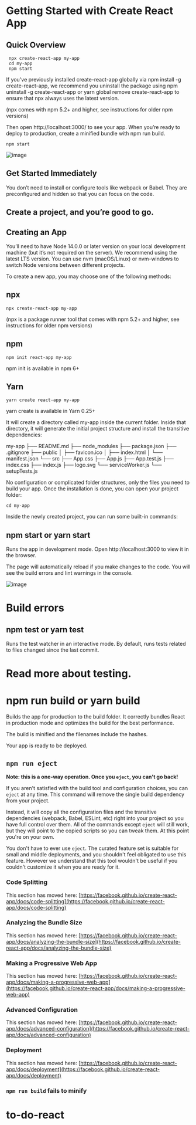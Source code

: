 # Getting Started with Create React App
## Quick Overview

```
 npx create-react-app my-app
 cd my-app
 npm start
```

If you've previously installed create-react-app globally via npm install -g create-react-app, we recommend you uninstall the package using npm uninstall -g create-react-app or yarn global remove create-react-app to ensure that npx always uses the latest version.

(npx comes with npm 5.2+ and higher, see instructions for older npm versions)

Then open http://localhost:3000/ to see your app.
When you’re ready to deploy to production, create a minified bundle with npm run build.

```
npm start
```

![image](https://github.com/jakar79/to-do-react/assets/127258518/92bf9eb8-16fe-4fd2-9f1a-f195dd977a65)


## Get Started Immediately
You don’t need to install or configure tools like webpack or Babel.
They are preconfigured and hidden so that you can focus on the code.

## Create a project, and you’re good to go.

## Creating an App
You’ll need to have Node 14.0.0 or later version on your local development machine (but it’s not required on the server). We recommend using the latest LTS version. You can use nvm (macOS/Linux) or nvm-windows to switch Node versions between different projects.

To create a new app, you may choose one of the following methods:

## npx

```
npx create-react-app my-app
```

(npx is a package runner tool that comes with npm 5.2+ and higher, see instructions for older npm versions)

## npm

```
npm init react-app my-app
```

npm init <initializer> is available in npm 6+

## Yarn
```
yarn create react-app my-app
```

yarn create <starter-kit-package> is available in Yarn 0.25+

It will create a directory called my-app inside the current folder.
Inside that directory, it will generate the initial project structure and install the transitive dependencies:

my-app
├── README.md
├── node_modules
├── package.json
├── .gitignore
├── public
│   ├── favicon.ico
│   ├── index.html
│   └── manifest.json
└── src
    ├── App.css
    ├── App.js
    ├── App.test.js
    ├── index.css
    ├── index.js
    ├── logo.svg
    └── serviceWorker.js
    └── setupTests.js

No configuration or complicated folder structures, only the files you need to build your app.
Once the installation is done, you can open your project folder:

```
cd my-app
```

Inside the newly created project, you can run some built-in commands:

## npm start or yarn start
Runs the app in development mode.
Open http://localhost:3000 to view it in the browser.

The page will automatically reload if you make changes to the code.
You will see the build errors and lint warnings in the console.

![image](https://github.com/jakar79/to-do-react/assets/127258518/238f0115-c82b-4da8-885f-1500f22a1966)

# Build errors

## npm test or yarn test
Runs the test watcher in an interactive mode.
By default, runs tests related to files changed since the last commit.

# Read more about testing.

# npm run build or yarn build
Builds the app for production to the build folder.
It correctly bundles React in production mode and optimizes the build for the best performance.

The build is minified and the filenames include the hashes.

Your app is ready to be deployed.

## `npm run eject`

**Note: this is a one-way operation. Once you `eject`, you can't go back!**

If you aren't satisfied with the build tool and configuration choices, you can `eject` at any time. This command will remove the single build dependency from your project.

Instead, it will copy all the configuration files and the transitive dependencies (webpack, Babel, ESLint, etc) right into your project so you have full control over them. All of the commands except `eject` will still work, but they will point to the copied scripts so you can tweak them. At this point you're on your own.

You don't have to ever use `eject`. The curated feature set is suitable for small and middle deployments, and you shouldn't feel obligated to use this feature. However we understand that this tool wouldn't be useful if you couldn't customize it when you are ready for it.

### Code Splitting

This section has moved here: [https://facebook.github.io/create-react-app/docs/code-splitting](https://facebook.github.io/create-react-app/docs/code-splitting)

### Analyzing the Bundle Size

This section has moved here: [https://facebook.github.io/create-react-app/docs/analyzing-the-bundle-size](https://facebook.github.io/create-react-app/docs/analyzing-the-bundle-size)

### Making a Progressive Web App

This section has moved here: [https://facebook.github.io/create-react-app/docs/making-a-progressive-web-app](https://facebook.github.io/create-react-app/docs/making-a-progressive-web-app)

### Advanced Configuration

This section has moved here: [https://facebook.github.io/create-react-app/docs/advanced-configuration](https://facebook.github.io/create-react-app/docs/advanced-configuration)

### Deployment

This section has moved here: [https://facebook.github.io/create-react-app/docs/deployment](https://facebook.github.io/create-react-app/docs/deployment)

### `npm run build` fails to minify


# to-do-react
